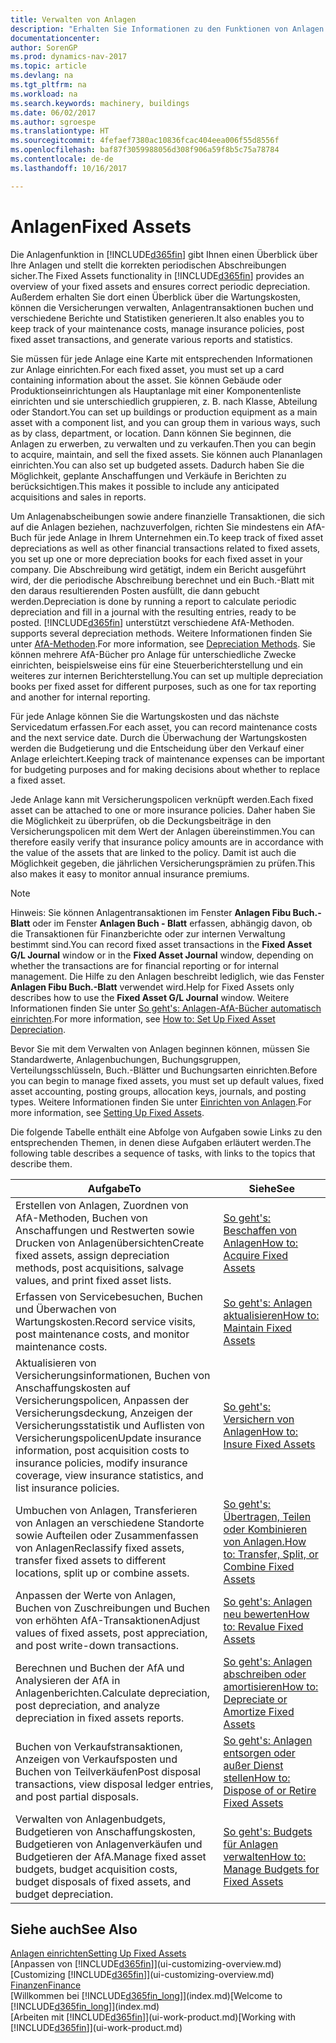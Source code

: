 ```yaml
---
title: Verwalten von Anlagen
description: "Erhalten Sie Informationen zu den Funktionen von Anlagen in Dynamics NAV und eine Übersicht , wie mit Anlagen gearbeitet wird."
documentationcenter: 
author: SorenGP
ms.prod: dynamics-nav-2017
ms.topic: article
ms.devlang: na
ms.tgt_pltfrm: na
ms.workload: na
ms.search.keywords: machinery, buildings
ms.date: 06/02/2017
ms.author: sgroespe
ms.translationtype: HT
ms.sourcegitcommit: 4fefaef7380ac10836fcac404eea006f55d8556f
ms.openlocfilehash: baf87f3059988056d308f906a59f8b5c75a78784
ms.contentlocale: de-de
ms.lasthandoff: 10/16/2017

---
```

# <a name="fixed-assets"></a><span data-ttu-id="ce08a-103">Anlagen</span><span class="sxs-lookup"><span data-stu-id="ce08a-103">Fixed Assets</span></span>
<span data-ttu-id="ce08a-104">Die Anlagenfunktion in [!INCLUDE[d365fin](includes/d365fin_md.md)] gibt Ihnen einen Überblick über Ihre Anlagen und stellt die korrekten periodischen Abschreibungen sicher.</span><span class="sxs-lookup"><span data-stu-id="ce08a-104">The Fixed Assets functionality in [!INCLUDE[d365fin](includes/d365fin_md.md)] provides an overview of your fixed assets and ensures correct periodic depreciation.</span></span> <span data-ttu-id="ce08a-105">Außerdem erhalten Sie dort einen Überblick über die Wartungskosten, können die Versicherungen verwalten, Anlagentransaktionen buchen und verschiedene Berichte und Statistiken generieren.</span><span class="sxs-lookup"><span data-stu-id="ce08a-105">It also enables you to keep track of your maintenance costs, manage insurance policies, post fixed asset transactions, and generate various reports and statistics.</span></span>

<span data-ttu-id="ce08a-106">Sie müssen für jede Anlage eine Karte mit entsprechenden Informationen zur Anlage einrichten.</span><span class="sxs-lookup"><span data-stu-id="ce08a-106">For each fixed asset, you must set up a card containing information about the asset.</span></span> <span data-ttu-id="ce08a-107">Sie können Gebäude oder Produktionseinrichtungen als Hauptanlage mit einer Komponentenliste einrichten und sie unterschiedlich gruppieren, z. B. nach Klasse, Abteilung oder Standort.</span><span class="sxs-lookup"><span data-stu-id="ce08a-107">You can set up buildings or production equipment as a main asset with a component list, and you can group them in various ways, such as by class, department, or location.</span></span> <span data-ttu-id="ce08a-108">Dann können Sie beginnen, die Anlagen zu erwerben, zu verwalten und zu verkaufen.</span><span class="sxs-lookup"><span data-stu-id="ce08a-108">Then you can begin to acquire, maintain, and sell the fixed assets.</span></span> <span data-ttu-id="ce08a-109">Sie können auch Plananlagen einrichten.</span><span class="sxs-lookup"><span data-stu-id="ce08a-109">You can also set up budgeted assets.</span></span> <span data-ttu-id="ce08a-110">Dadurch haben Sie die Möglichkeit, geplante Anschaffungen und Verkäufe in Berichten zu berücksichtigen.</span><span class="sxs-lookup"><span data-stu-id="ce08a-110">This makes it possible to include any anticipated acquisitions and sales in reports.</span></span>

<span data-ttu-id="ce08a-111">Um Anlagenabscheibungen sowie andere finanzielle Transaktionen, die sich auf die Anlagen beziehen, nachzuverfolgen, richten Sie mindestens ein AfA-Buch für jede Anlage in Ihrem Unternehmen ein.</span><span class="sxs-lookup"><span data-stu-id="ce08a-111">To keep track of fixed asset depreciations as well as other financial transactions related to fixed assets, you set up one or more depreciation books for each fixed asset in your company.</span></span> <span data-ttu-id="ce08a-112">Die Abschreibung wird getätigt, indem ein Bericht ausgeführt wird, der die periodische Abschreibung berechnet und ein Buch.-Blatt mit den daraus resultierenden Posten ausfüllt, die dann gebucht werden.</span><span class="sxs-lookup"><span data-stu-id="ce08a-112">Depreciation is done by running a report to calculate periodic depreciation and fill in a journal with the resulting entries, ready to be posted.</span></span> [!INCLUDE[d365fin](includes/d365fin_md.md)]<span data-ttu-id="ce08a-113"> unterstützt verschiedene AfA-Methoden.</span><span class="sxs-lookup"><span data-stu-id="ce08a-113"> supports several depreciation methods.</span></span> <span data-ttu-id="ce08a-114">Weitere Informationen finden Sie unter [AfA-Methoden](fa-depreciation-methods.md).</span><span class="sxs-lookup"><span data-stu-id="ce08a-114">For more information, see [Depreciation Methods](fa-depreciation-methods.md).</span></span> <span data-ttu-id="ce08a-115">Sie können mehrere AfA-Bücher pro Anlage für unterschiedliche Zwecke einrichten, beispielsweise eins für eine Steuerberichterstellung und ein weiteres zur internen Berichterstellung.</span><span class="sxs-lookup"><span data-stu-id="ce08a-115">You can set up multiple depreciation books per fixed asset for different purposes, such as one for tax reporting and another for internal reporting.</span></span>

<span data-ttu-id="ce08a-116">Für jede Anlage können Sie die Wartungskosten und das nächste Servicedatum erfassen.</span><span class="sxs-lookup"><span data-stu-id="ce08a-116">For each asset, you can record maintenance costs and the next service date.</span></span> <span data-ttu-id="ce08a-117">Durch die Überwachung der Wartungskosten werden die Budgetierung und die Entscheidung über den Verkauf einer Anlage erleichtert.</span><span class="sxs-lookup"><span data-stu-id="ce08a-117">Keeping track of maintenance expenses can be important for budgeting purposes and for making decisions about whether to replace a fixed asset.</span></span>

<span data-ttu-id="ce08a-118">Jede Anlage kann mit Versicherungspolicen verknüpft werden.</span><span class="sxs-lookup"><span data-stu-id="ce08a-118">Each fixed asset can be attached to one or more insurance policies.</span></span> <span data-ttu-id="ce08a-119">Daher haben Sie die Möglichkeit zu überprüfen, ob die Deckungsbeiträge in den Versicherungspolicen mit dem Wert der Anlagen übereinstimmen.</span><span class="sxs-lookup"><span data-stu-id="ce08a-119">You can therefore easily verify that insurance policy amounts are in accordance with the value of the assets that are linked to the policy.</span></span> <span data-ttu-id="ce08a-120">Damit ist auch die Möglichkeit gegeben, die jährlichen Versicherungsprämien zu prüfen.</span><span class="sxs-lookup"><span data-stu-id="ce08a-120">This also makes it easy to monitor annual insurance premiums.</span></span>

> [!NOTE]  
>   <span data-ttu-id="ce08a-121">Hinweis: Sie können Anlagentransaktionen im Fenster **Anlagen Fibu Buch.-Blatt** oder im Fenster **Anlagen Buch - Blatt** erfassen, abhängig davon, ob die Transaktionen für Finanzberichte oder zur internen Verwaltung bestimmt sind.</span><span class="sxs-lookup"><span data-stu-id="ce08a-121">You can record fixed asset transactions in the **Fixed Asset G/L Journal** window or in the **Fixed Asset Journal** window, depending on whether the transactions are for financial reporting or for internal management.</span></span> <span data-ttu-id="ce08a-122">Die Hilfe zu den Anlagen beschreibt lediglich, wie das Fenster **Anlagen Fibu Buch.-Blatt** verwendet wird.</span><span class="sxs-lookup"><span data-stu-id="ce08a-122">Help for Fixed Assets only describes how to use the **Fixed Asset G/L Journal** window.</span></span> <span data-ttu-id="ce08a-123">Weitere Informationen finden Sie unter [So geht's: Anlagen-AfA-Bücher automatisch einrichten](fa-how-setup-depreciation.md).</span><span class="sxs-lookup"><span data-stu-id="ce08a-123">For more information, see [How to: Set Up Fixed Asset Depreciation](fa-how-setup-depreciation.md).</span></span>

<span data-ttu-id="ce08a-124">Bevor Sie mit dem Verwalten von Anlagen beginnen können, müssen Sie Standardwerte, Anlagenbuchungen, Buchungsgruppen, Verteilungsschlüsseln, Buch.-Blätter und Buchungsarten einrichten.</span><span class="sxs-lookup"><span data-stu-id="ce08a-124">Before you can begin to manage fixed assets, you must set up default values, fixed asset accounting, posting groups, allocation keys, journals, and posting types.</span></span> <span data-ttu-id="ce08a-125">Weitere Informationen finden Sie unter [Einrichten von Anlagen](fa-setup.md).</span><span class="sxs-lookup"><span data-stu-id="ce08a-125">For more information, see [Setting Up Fixed Assets](fa-setup.md).</span></span>

<span data-ttu-id="ce08a-126">Die folgende Tabelle enthält eine Abfolge von Aufgaben sowie Links zu den entsprechenden Themen, in denen diese Aufgaben erläutert werden.</span><span class="sxs-lookup"><span data-stu-id="ce08a-126">The following table describes a sequence of tasks, with links to the topics that describe them.</span></span>

| <span data-ttu-id="ce08a-127">Aufgabe</span><span class="sxs-lookup"><span data-stu-id="ce08a-127">To</span></span> | <span data-ttu-id="ce08a-128">Siehe</span><span class="sxs-lookup"><span data-stu-id="ce08a-128">See</span></span> |
| --- | --- |
| <span data-ttu-id="ce08a-129">Erstellen von Anlagen, Zuordnen von AfA-Methoden, Buchen von Anschaffungen und Restwerten sowie Drucken von Anlagenübersichten</span><span class="sxs-lookup"><span data-stu-id="ce08a-129">Create fixed assets, assign depreciation methods, post acquisitions, salvage values, and print fixed asset lists.</span></span> |[<span data-ttu-id="ce08a-130">So geht's: Beschaffen von Anlagen</span><span class="sxs-lookup"><span data-stu-id="ce08a-130">How to: Acquire Fixed Assets</span></span>](fa-how-acquire.md) |
| <span data-ttu-id="ce08a-131">Erfassen von Servicebesuchen, Buchen und Überwachen von Wartungskosten.</span><span class="sxs-lookup"><span data-stu-id="ce08a-131">Record service visits, post maintenance costs, and monitor maintenance costs.</span></span> |[<span data-ttu-id="ce08a-132">So geht's: Anlagen aktualisieren</span><span class="sxs-lookup"><span data-stu-id="ce08a-132">How to: Maintain Fixed Assets</span></span>](fa-how-maintain.md) |
| <span data-ttu-id="ce08a-133">Aktualisieren von Versicherungsinformationen, Buchen von Anschaffungskosten auf Versicherungspolicen, Anpassen der Versicherungsdeckung, Anzeigen der Versicherungsstatistik und Auflisten von Versicherungspolicen</span><span class="sxs-lookup"><span data-stu-id="ce08a-133">Update insurance information, post acquisition costs to insurance policies, modify insurance coverage, view insurance statistics, and list insurance policies.</span></span> |[<span data-ttu-id="ce08a-134">So geht's: Versichern von Anlagen</span><span class="sxs-lookup"><span data-stu-id="ce08a-134">How to: Insure Fixed Assets</span></span>](fa-how-insure.md) |
| <span data-ttu-id="ce08a-135">Umbuchen von Anlagen, Transferieren von Anlagen an verschiedene Standorte sowie Aufteilen oder Zusammenfassen von Anlagen</span><span class="sxs-lookup"><span data-stu-id="ce08a-135">Reclassify fixed assets, transfer fixed assets to different locations, split up or combine assets.</span></span> |[<span data-ttu-id="ce08a-136">So geht's: Übertragen, Teilen oder Kombinieren von Anlagen.</span><span class="sxs-lookup"><span data-stu-id="ce08a-136">How to: Transfer, Split, or Combine Fixed Assets</span></span>](fa-how-trans-split-combine.md) |
| <span data-ttu-id="ce08a-137">Anpassen der Werte von Anlagen, Buchen von Zuschreibungen und Buchen von erhöhten AfA-Transaktionen</span><span class="sxs-lookup"><span data-stu-id="ce08a-137">Adjust values of fixed assets, post appreciation, and post write-down transactions.</span></span> |[<span data-ttu-id="ce08a-138">So geht's: Anlagen neu bewerten</span><span class="sxs-lookup"><span data-stu-id="ce08a-138">How to: Revalue Fixed Assets</span></span>](fa-how-revalue.md) |
| <span data-ttu-id="ce08a-139">Berechnen und Buchen der AfA und Analysieren der AfA in Anlagenberichten.</span><span class="sxs-lookup"><span data-stu-id="ce08a-139">Calculate depreciation, post depreciation, and  analyze depreciation in fixed assets reports.</span></span> |[<span data-ttu-id="ce08a-140">So geht's: Anlagen abschreiben oder amortisieren</span><span class="sxs-lookup"><span data-stu-id="ce08a-140">How to: Depreciate or Amortize Fixed Assets</span></span>](fa-how-depreciate-amortize.md) |
| <span data-ttu-id="ce08a-141">Buchen von Verkaufstransaktionen, Anzeigen von Verkaufsposten und Buchen von Teilverkäufen</span><span class="sxs-lookup"><span data-stu-id="ce08a-141">Post disposal transactions, view disposal ledger entries, and post partial disposals.</span></span> |[<span data-ttu-id="ce08a-142">So geht's: Anlagen entsorgen oder außer Dienst stellen</span><span class="sxs-lookup"><span data-stu-id="ce08a-142">How to: Dispose of or Retire Fixed Assets</span></span>](fa-how-dispose-retire.md) |
| <span data-ttu-id="ce08a-143">Verwalten von Anlagenbudgets, Budgetieren von Anschaffungskosten, Budgetieren von Anlagenverkäufen und Budgetieren der AfA.</span><span class="sxs-lookup"><span data-stu-id="ce08a-143">Manage fixed asset budgets, budget acquisition costs, budget disposals of fixed assets, and budget depreciation.</span></span> |[<span data-ttu-id="ce08a-144">So geht's: Budgets für Anlagen verwalten</span><span class="sxs-lookup"><span data-stu-id="ce08a-144">How to: Manage Budgets for Fixed Assets</span></span>](fa-how-manage-budgets.md) |

## <a name="see-also"></a><span data-ttu-id="ce08a-145">Siehe auch</span><span class="sxs-lookup"><span data-stu-id="ce08a-145">See Also</span></span>
[<span data-ttu-id="ce08a-146">Anlagen einrichten</span><span class="sxs-lookup"><span data-stu-id="ce08a-146">Setting Up Fixed Assets</span></span>](fa-setup.md)  
<span data-ttu-id="ce08a-147">[Anpassen von [!INCLUDE[d365fin](includes/d365fin_md.md)]](ui-customizing-overview.md)</span><span class="sxs-lookup"><span data-stu-id="ce08a-147">[Customizing [!INCLUDE[d365fin](includes/d365fin_md.md)]](ui-customizing-overview.md)</span></span>  
[<span data-ttu-id="ce08a-148">Finanzen</span><span class="sxs-lookup"><span data-stu-id="ce08a-148">Finance</span></span>](finance.md)  
<span data-ttu-id="ce08a-149">[Willkommen bei [!INCLUDE[d365fin_long](includes/d365fin_long_md.md)]](index.md)</span><span class="sxs-lookup"><span data-stu-id="ce08a-149">[Welcome to [!INCLUDE[d365fin_long](includes/d365fin_long_md.md)]](index.md)</span></span>  
<span data-ttu-id="ce08a-150">[Arbeiten mit [!INCLUDE[d365fin](includes/d365fin_md.md)]](ui-work-product.md)</span><span class="sxs-lookup"><span data-stu-id="ce08a-150">[Working with [!INCLUDE[d365fin](includes/d365fin_md.md)]](ui-work-product.md)</span></span>

